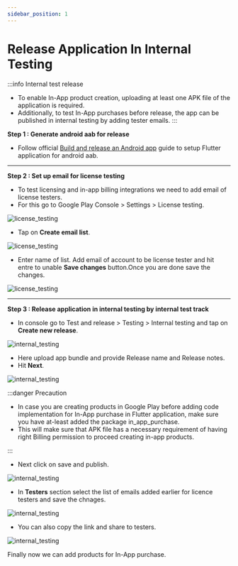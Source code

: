 ```yaml
---
sidebar_position: 1
---
```


# Release Application In Internal Testing

:::info Internal test release
- To enable In-App product creation, uploading at least one APK file of the application is required.
- Additionally, to test In-App purchases before release, the app can be published in internal testing by adding tester emails.
:::

**Step 1 : Generate android aab for release**

- Follow official [Build and release an Android app](https://docs.flutter.dev/deployment/android) guide to setup Flutter application for android aab.

---

**Step 2 : Set up email for license testing**

- To test licensing and in-app billing integrations we need to add email of license testers. 
- For this go to Google Play Console > Settings > License testing.

![license_testing](/img/license-testing/license_testing_1.png)

- Tap on **Create email list**.

![license_testing](/img/license-testing/license_testing_2.png)

- Enter name of list. Add email of account to be license tester and hit entre to unable **Save changes** button.Once you are done save the changes.

![license_testing](/img/license-testing/license_testing_3.png)

---

**Step 3 : Release application in internal testing by internal test track**

- In console go to Test and release > Testing > Internal testing and tap on **Create new release**.

![internal_testing](/img/internal-testing/internal_testing_1.png)

- Here upload app bundle and provide Release name and Release notes.
- Hit **Next**.

![internal_testing](/img/internal-testing/internal_testing_2.png)

:::danger Precaution

- In case you are creating products in Google Play before adding code implementation for In-App purchase in Flutter application, make sure you have at-least added the package in_app_purchase.
- This will make sure that APK file has a necessary requirement of having right Billing permission to proceed creating in-app products.

:::

- Next click on save and publish.

![internal_testing](/img/internal-testing/internal_testing_3.png)

- In **Testers** section select the list of emails added earlier for licence testers and save the chnages.

![internal_testing](/img/internal-testing/internal_testing_4.png)

- You can also copy the link and share to testers.

![internal_testing](/img/internal-testing/internal_testing_5.png)

Finally now we can add products for In-App purchase.
